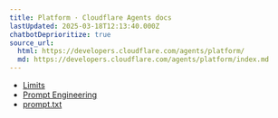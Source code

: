 ```yaml
---
title: Platform · Cloudflare Agents docs
lastUpdated: 2025-03-18T12:13:40.000Z
chatbotDeprioritize: true
source_url:
  html: https://developers.cloudflare.com/agents/platform/
  md: https://developers.cloudflare.com/agents/platform/index.md
---
```


* [Limits](https://developers.cloudflare.com/agents/platform/limits/)
* [Prompt Engineering](https://developers.cloudflare.com/workers/get-started/prompting/)
* [prompt.txt](https://developers.cloudflare.com/workers/prompt.txt)
